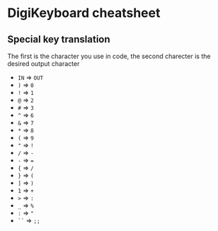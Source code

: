 # DigiKeyboard cheatsheet
## Special key translation
The first is the character you use in code, the second charecter is the desired output character
- `IN` => `OUT`
- `)` => `0`
- `!` => `1`
- `@` => `2`
- `#` => `3`
- `^` => `6`
- `&` => `7`
- `*` => `8`
- `(` => `9`
- `"` => `!`
- `/` => `-`
- `-` => `=`
- `{` => `/`
- `}` => `(`
- `]` => `)`
- `1` => `+`
- `>` => `:`
- `_` => `%`
- `:` => `"`
- ` `` ` => `;;`
